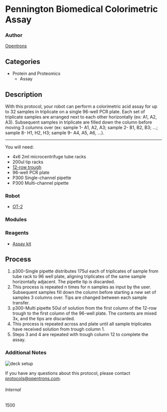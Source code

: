 # Pennington Biomedical Colorimetric Assay

### Author
[Opentrons](http://www.opentrons.com/)

## Categories
* Protein and Proteomics
    * Assay

## Description
With this protocol, your robot can perform a colorimetric acid assay for up to 32 samples in triplicate on a single 96-well PCR plate. Each set of triplicate samples are arranged next to each other horizontally (ex: A1, A2, A3). Subsequent samples in triplicate are filled down the column before moving 3 columns over (ex: sample 1- A1, A2, A3; sample 2- B1, B2, B3; ...; sample 8- H1, H2, H3; sample 9- A4, A5, A6, ...).

---

You will need:
* 4x6 2ml microcentrifuge tube racks
* 200ul tip racks
* [12-row trough](https://www.usascientific.com/12-channel-automation-reservoir.aspx)
* 96-well PCR plate
* P300 Single-channel pipette
* P300 Multi-channel pipette

### Robot
* [OT-2](https://opentrons.com/ot-2)

### Modules

### Reagents
* [Assay kit](https://www.caymanchem.com/pdfs/700190.pdf)

## Process
1. p300-Single pipette distributes 175ul each of triplicates of sample from tube rack to 96 well plate, aligning triplicates of the same sample horizontally adjacent. The pipette tip is discarded.
2. This process is repeated n times for n samples as input by the user. Subsequent samples fill down the column before starting a new set of samples 3 columns over. Tips are changed between each sample transfer.
3. p300-Multi pipette 50ul of solution from the first column of the 12-row trough to the first column of the 96-well plate. The contents are mixed 3x, and the tips are discarded.
4. This process is repeated across and plate until all sample triplicates have received solution from trough column 1.
5. Steps 3 and 4 are repeated with trough column 12 to complete the assay.

### Additional Notes

![deck setup](https://s3-ap-southeast-2.amazonaws.com/paperform/u-4256/0/2019-02-06/v31345c/OT2%20Layout%20-%20BHB%20Protocol%20Development_Mey%20Feb%202019.jpg)

If you have any questions about this protocol, please contact protocols@opentrons.com.

###### Internal
1500

